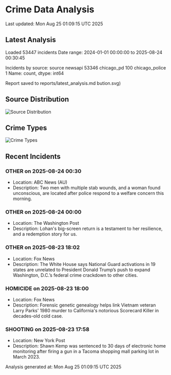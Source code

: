 # Crime Data Analysis
Last updated: Mon Aug 25 01:09:15 UTC 2025

## Latest Analysis

Loaded 53447 incidents
Date range: 2024-01-01 00:00:00 to 2025-08-24 00:30:45

Incidents by source:
source
newsapi           53346
chicago_pd          100
chicago_police        1
Name: count, dtype: int64

Report saved to reports/latest_analysis.md
bution.svg)

## Source Distribution
![Source Distribution](images/source_distribution.svg)

## Crime Types
![Crime Types](images/crime_types.svg)

## Recent Incidents

### OTHER on 2025-08-24 00:30
- Location: ABC News (AU)
- Description: Two men with multiple stab wounds, and a woman found unconscious, are located after police respond to a welfare concern this morning.


### OTHER on 2025-08-24 00:00
- Location: The Washington Post
- Description: Lohan's big-screen return is a testament to her resilience, and a redemption story for us.


### OTHER on 2025-08-23 18:02
- Location: Fox News
- Description: The White House says National Guard activations in 19 states are unrelated to President Donald Trump’s push to expand Washington, D.C.’s federal crime crackdown to other cities.


### HOMICIDE on 2025-08-23 18:00
- Location: Fox News
- Description: Forensic genetic genealogy helps link Vietnam veteran Larry Parks' 1980 murder to California's notorious Scorecard Killer in decades-old cold case.


### SHOOTING on 2025-08-23 17:58
- Location: New York Post
- Description: Shawn Kemp was sentenced to 30 days of electronic home monitoring after firing a gun in a Tacoma shopping mall parking lot in March 2023.

Analysis generated at: Mon Aug 25 01:09:15 UTC 2025
